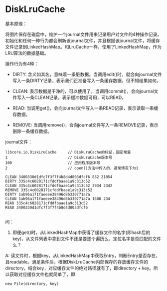 # DiskLruCache

基本原理：

将图片保存在磁盘中，维护一个journal文件用来记录用户对文件的4种操作记录。初始化和任何一种行为都会刷新该journal文件，并且根据该journal文件，将缓存文件记录到LinkedHashMap。和LruCache一样，使用了LinkedHashMap，作为LRU算法的数据基础。

操作行为有4种：

* DIRTY: 含义如其名，意味着一条脏数据。当调用edit()时，就会向journal文件写入一条DIRTY记录，表示我们正准备写入一条缓存数据，但不知结果如何。

* CLEAN: 表示数据是干净的，可以使用了。当调用commit()，会向journal文件写入一条CLEAN记录，表示缓冲数据可用，可以READ。

* READ: 当调用get()，会向journal文件写入一条READ记录，表示读取一条缓存数据。

* REMOVE: 当调用remove()，会向journal文件写入一条REMOVE记录，表示删除一条缓存数据。

journal文件：

```
libcore.io.DiskLruCache		// DiskLruCache的标记，固定常量
1							// DiskLruCache版本号
100							// 应用程序版本号
2							// open()方法中传入的，通常情况下为1

CLEAN 3400330d1dfc7f3f7f4b8d4d803dfcf6 832 21054
DIRTY 335c4c6028171cfddfbaae1a9c313c52
CLEAN 335c4c6028171cfddfbaae1a9c313c52 3934 2342
REMOVE 335c4c6028171cfddfbaae1a9c313c52
DIRTY 1ab96a171faeeee38496d8b330771a7a
CLEAN 1ab96a171faeeee38496d8b330771a7a 1600 234
READ 335c4c6028171cfddfbaae1a9c313c52
READ 3400330d1dfc7f3f7f4b8d4d803dfcf6
     
```



问：

1. 即便get()时，从LinkedHashMap中获得了缓存文件的名字(即hash后的key)，从文件列表中拿到文件不还是要逐个遍历么，定位名字是否匹配的文件么？

A: 读文件时，根据key，从LinkedHashMap中获取Entry，判断Entry是否存在，且readable。满足条件后，根据DiskLruCache内部保存的存放缓存文件的directory，结合key，对应缓存文件的绝对路径就有了，即directory + key。所以获取对应缓存文件也就简单了，即

```
new File(directory, key)
```